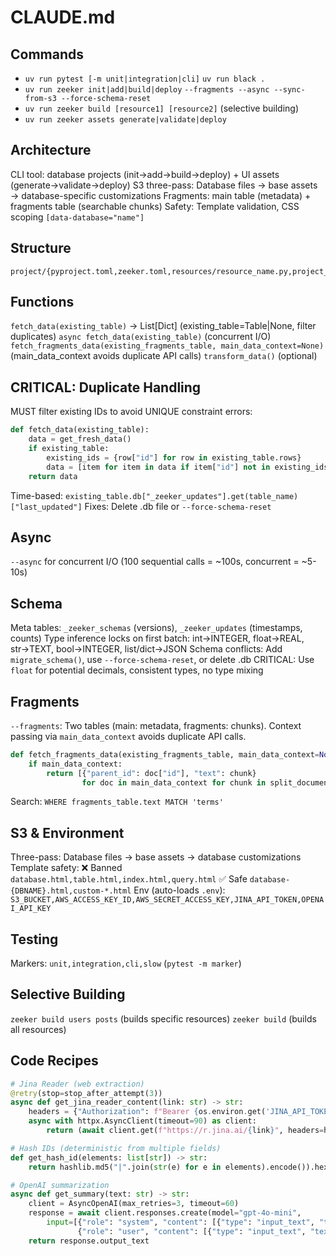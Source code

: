 # CLAUDE.md

## Commands
- `uv run pytest [-m unit|integration|cli]` `uv run black .` 
- `uv run zeeker init|add|build|deploy` `--fragments --async --sync-from-s3 --force-schema-reset`
- `uv run zeeker build [resource1] [resource2]` (selective building)
- `uv run zeeker assets generate|validate|deploy`

## Architecture
CLI tool: database projects (init→add→build→deploy) + UI assets (generate→validate→deploy)
S3 three-pass: Database files → base assets → database-specific customizations
Fragments: main table (metadata) + fragments table (searchable chunks)
Safety: Template validation, CSS scoping `[data-database="name"]`

## Structure
```
project/{pyproject.toml,zeeker.toml,resources/resource_name.py,project_name.db,metadata.json}
```

## Functions
`fetch_data(existing_table)` → List[Dict] (existing_table=Table|None, filter duplicates)
`async fetch_data(existing_table)` (concurrent I/O)
`fetch_fragments_data(existing_fragments_table, main_data_context=None)` (main_data_context avoids duplicate API calls)
`transform_data()` (optional)

## CRITICAL: Duplicate Handling
MUST filter existing IDs to avoid UNIQUE constraint errors:
```python
def fetch_data(existing_table):
    data = get_fresh_data()
    if existing_table:
        existing_ids = {row["id"] for row in existing_table.rows}
        data = [item for item in data if item["id"] not in existing_ids]
    return data
```
Time-based: `existing_table.db["_zeeker_updates"].get(table_name)["last_updated"]`
Fixes: Delete .db file or `--force-schema-reset`

## Async
`--async` for concurrent I/O (100 sequential calls = ~100s, concurrent = ~5-10s)

## Schema
Meta tables: `_zeeker_schemas` (versions), `_zeeker_updates` (timestamps, counts)
Type inference locks on first batch: int→INTEGER, float→REAL, str→TEXT, bool→INTEGER, list/dict→JSON
Schema conflicts: Add `migrate_schema()`, use `--force-schema-reset`, or delete .db
CRITICAL: Use `float` for potential decimals, consistent types, no type mixing

## Fragments
`--fragments`: Two tables (main: metadata, fragments: chunks). Context passing via `main_data_context` avoids duplicate API calls.
```python
def fetch_fragments_data(existing_fragments_table, main_data_context=None):
    if main_data_context:
        return [{"parent_id": doc["id"], "text": chunk} 
                for doc in main_data_context for chunk in split_document(doc["content"])]
```
Search: `WHERE fragments_table.text MATCH 'terms'`

## S3 & Environment
Three-pass: Database files → base assets → database customizations
Template safety: ❌ Banned `database.html,table.html,index.html,query.html` ✅ Safe `database-{DBNAME}.html,custom-*.html`
Env (auto-loads `.env`): `S3_BUCKET,AWS_ACCESS_KEY_ID,AWS_SECRET_ACCESS_KEY,JINA_API_TOKEN,OPENAI_API_KEY`

## Testing
Markers: `unit,integration,cli,slow` (`pytest -m marker`)

## Selective Building
`zeeker build users posts` (builds specific resources)
`zeeker build` (builds all resources)

## Code Recipes
```python
# Jina Reader (web extraction)
@retry(stop=stop_after_attempt(3))
async def get_jina_reader_content(link: str) -> str:
    headers = {"Authorization": f"Bearer {os.environ.get('JINA_API_TOKEN')}"}
    async with httpx.AsyncClient(timeout=90) as client:
        return (await client.get(f"https://r.jina.ai/{link}", headers=headers)).text

# Hash IDs (deterministic from multiple fields)
def get_hash_id(elements: list[str]) -> str:
    return hashlib.md5("|".join(str(e) for e in elements).encode()).hexdigest()

# OpenAI summarization
async def get_summary(text: str) -> str:
    client = AsyncOpenAI(max_retries=3, timeout=60)
    response = await client.responses.create(model="gpt-4o-mini", 
        input=[{"role": "system", "content": [{"type": "input_text", "text": SYSTEM_PROMPT}]},
               {"role": "user", "content": [{"type": "input_text", "text": f"Summarize:\n{text}"}]}])
    return response.output_text
```
